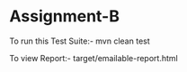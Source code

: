 # Assignment-B

To run this Test Suite:-
mvn clean test

To view Report:-
target/emailable-report.html
